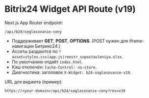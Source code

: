 # Bitrix24 Widget API Route (v19)

Next.js App Router endpoint:
```
/api/b24/soglasovanie-ceny
```
- Поддерживает **GET**, **POST**, **OPTIONS**. (POST нужен для iframe-навигации Битрикс24.)
- Ассеты раздаются по `?asset=styles.css|app.js|reestr_sopostavleniya.xlsx`.
- По умолчанию отдаёт `index.html`.
- Кэш отключён: `Cache-Control: no-store`.
- Диагностика: заголовок `X-Widget: b24-soglasovanie-v19`.

URL для виджета (пример):
```
https://<your-domain>/api/b24/soglasovanie-ceny?rev=v19
```
